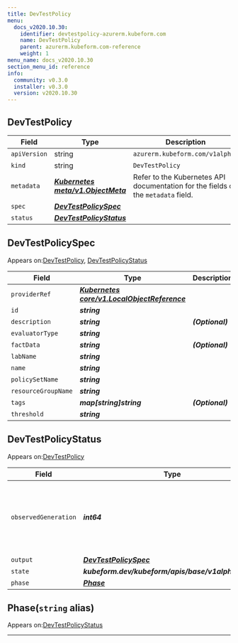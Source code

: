 ```yaml
---
title: DevTestPolicy
menu:
  docs_v2020.10.30:
    identifier: devtestpolicy-azurerm.kubeform.com
    name: DevTestPolicy
    parent: azurerm.kubeform.com-reference
    weight: 1
menu_name: docs_v2020.10.30
section_menu_id: reference
info:
  community: v0.3.0
  installer: v0.3.0
  version: v2020.10.30
---
```


## DevTestPolicy
| Field | Type | Description |
| ------ | ----- | ----------- |
| `apiVersion` | string | `azurerm.kubeform.com/v1alpha1` |
|    `kind` | string | `DevTestPolicy` |
| `metadata` | ***[Kubernetes meta/v1.ObjectMeta](https://v1-18.docs.kubernetes.io/docs/reference/generated/kubernetes-api/v1.18/#objectmeta-v1-meta)***|Refer to the Kubernetes API documentation for the fields of the `metadata` field.|
| `spec` | ***[DevTestPolicySpec](#devtestpolicyspec)***||
| `status` | ***[DevTestPolicyStatus](#devtestpolicystatus)***||
## DevTestPolicySpec

Appears on:[DevTestPolicy](#devtestpolicy), [DevTestPolicyStatus](#devtestpolicystatus)

| Field | Type | Description |
| ------ | ----- | ----------- |
| `providerRef` | ***[Kubernetes core/v1.LocalObjectReference](https://v1-18.docs.kubernetes.io/docs/reference/generated/kubernetes-api/v1.18/#localobjectreference-v1-core)***||
| `id` | ***string***||
| `description` | ***string***| ***(Optional)*** |
| `evaluatorType` | ***string***||
| `factData` | ***string***| ***(Optional)*** |
| `labName` | ***string***||
| `name` | ***string***||
| `policySetName` | ***string***||
| `resourceGroupName` | ***string***||
| `tags` | ***map[string]string***| ***(Optional)*** |
| `threshold` | ***string***||
## DevTestPolicyStatus

Appears on:[DevTestPolicy](#devtestpolicy)

| Field | Type | Description |
| ------ | ----- | ----------- |
| `observedGeneration` | ***int64***| ***(Optional)*** Resource generation, which is updated on mutation by the API Server.|
| `output` | ***[DevTestPolicySpec](#devtestpolicyspec)***| ***(Optional)*** |
| `state` | ***kubeform.dev/kubeform/apis/base/v1alpha1.State***| ***(Optional)*** |
| `phase` | ***[Phase](#phase)***| ***(Optional)*** |
## Phase(`string` alias)

Appears on:[DevTestPolicyStatus](#devtestpolicystatus)

---

